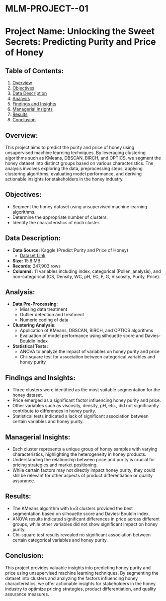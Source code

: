 # MLM-PROJECT--01

# Project Name: Unlocking the Sweet Secrets: Predicting Purity and Price of Honey

## Table of Contents:
1. [Overview](#overview)
2. [Objectives](#objectives)
3. [Data Description](#data-description)
4. [Analysis](#analysis)
5. [Findings and Insights](#findings-and-insights)
6. [Managerial Insights](#managerial-insights)
7. [Results](#results)
8. [Conclusion](#conclusion)

## Overview:
This project aims to predict the purity and price of honey using unsupervised machine learning techniques. By leveraging clustering algorithms such as KMeans, DBSCAN, BIRCH, and OPTICS, we segment the honey dataset into distinct groups based on various characteristics. The analysis involves exploring the data, preprocessing steps, applying clustering algorithms, evaluating model performance, and deriving actionable insights for stakeholders in the honey industry.

## Objectives:
- Segment the honey dataset using unsupervised machine learning algorithms.
- Determine the appropriate number of clusters.
- Identify the characteristics of each cluster.
.
## Data Description:
- **Data Source:** Kaggle (Predict Purity and Price of Honey)
  - [Dataset Link](https://www.kaggle.com/datasets/stealthtechnologies/predict-purity-and-price-of-honey)
- **Size:** 15.8 MB
- **Records:** 247,903 rows
- **Columns:** 11 variables including index, categorical (Pollen_analysis), and non-categorical (CS, Density, WC, pH, EC, F, G, Viscosity, Purity, Price).

## Analysis:
- **Data Pre-Processing:**
  - Missing data treatment
  - Outlier detection and treatment
  - Numeric coding of data
- **Clustering Analysis:**
  - Application of KMeans, DBSCAN, BIRCH, and OPTICS algorithms
  - Evaluation of model performance using silhouette score and Davies-Bouldin index
- **Statistical Tests:**
  - ANOVA to analyze the impact of variables on honey purity and price
  - Chi-square test for association between categorical variables and honey purity

## Findings and Insights:
- Three clusters were identified as the most suitable segmentation for the honey dataset.
- Price emerged as a significant factor influencing honey purity and price.
- Other variables such as viscosity, density, pH, etc., did not significantly contribute to differences in honey purity.
- Statistical tests indicated a lack of significant association between certain variables and honey purity.

## Managerial Insights:
- Each cluster represents a unique group of honey samples with varying characteristics, highlighting the heterogeneity in honey products.
- Understanding the relationship between price and purity is crucial for pricing strategies and market positioning.
- While certain factors may not directly impact honey purity, they could still be relevant for other aspects of product differentiation or quality assurance.

## Results:
- The KMeans algorithm with k=3 clusters provided the best segmentation based on silhouette score and Davies-Bouldin index.
- ANOVA results indicated significant differences in price across different groups, while other variables did not show significant impact on honey purity.
- Chi-square test results revealed no significant association between certain categorical variables and honey purity.

## Conclusion:
This project provides valuable insights into predicting honey purity and price using unsupervised machine learning techniques. By segmenting the dataset into clusters and analyzing the factors influencing honey characteristics, we offer actionable insights for stakeholders in the honey industry to optimize pricing strategies, product differentiation, and quality assurance measures.
